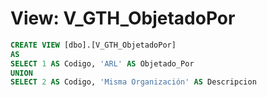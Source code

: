# View: V_GTH_ObjetadoPor

```sql
CREATE VIEW [dbo].[V_GTH_ObjetadoPor]
AS
SELECT 1 AS Codigo, 'ARL' AS Objetado_Por
UNION
SELECT 2 AS Codigo, 'Misma Organización' AS Descripcion

```
